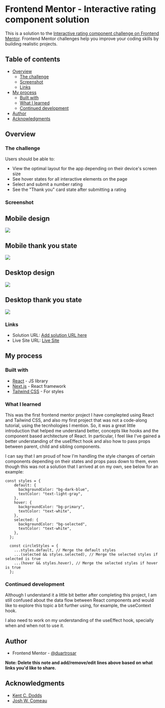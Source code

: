 # Frontend Mentor - Interactive rating component solution

This is a solution to the [Interactive rating component challenge on Frontend Mentor](https://www.frontendmentor.io/challenges/interactive-rating-component-koxpeBUmI). Frontend Mentor challenges help you improve your coding skills by building realistic projects. 

## Table of contents

- [Overview](#overview)
  - [The challenge](#the-challenge)
  - [Screenshot](#screenshot)
  - [Links](#links)
- [My process](#my-process)
  - [Built with](#built-with)
  - [What I learned](#what-i-learned)
  - [Continued development](#continued-development)
- [Author](#author)
- [Acknowledgments](#acknowledgments)

## Overview

### The challenge

Users should be able to:
- View the optimal layout for the app depending on their device's screen size
- See hover states for all interactive elements on the page
- Select and submit a number rating
- See the "Thank you" card state after submitting a rating

### Screenshot

## Mobile design
![](./screenshots/mobile-design.jpeg)

## Mobile thank you state
![](./screenshots/mobile-thank-you-state.jpeg)

## Desktop design
![](./screenshots/desktop-design.jpeg)

## Desktop thank you state
![](./screenshots/desktop-thank-you-state.jpeg)

### Links

- Solution URL: [Add solution URL here](https://your-solution-url.com)
- Live Site URL: [Live Site](https://unrivaled-kleicha-c18fe9.netlify.app/)

## My process

### Built with

- [React](https://reactjs.org/) - JS library
- [Next.js](https://nextjs.org/) - React framework
- [Tailwind CSS](https://tailwindcss.com/) - For styles


### What I learned

This was the first frontend mentor project I have complepted using React and Tailwind CSS, and also my first project that was not a code-along tutorial, using the tecnhologies I mention. So, it was a great little introduction that helped me understand better, concepts like hooks and the component based architecture of React. In particular, I feel like I've gained a better understanding of the useEffect hook and also how to pass props between parent, child and sibling components.

I can say that I am proud of how I'm handling the style changes of certain components depending on their states and props pass down to them,
even though this was not a solution that I arrived at on my own, see below for an example:

```
const styles = {
    default: {
      backgroundColor: "bg-dark-blue",
      textColor: "text-light-gray",
    },
    hover: {
      backgroundColor: "bg-primary",
      textColor: "text-white",
    },
    selected: {
      backgroundColor: "bg-selected",
      textColor: "text-white",
    },
  };

  const circleStyles = {
    ...styles.default, // Merge the default styles
    ...(selected && styles.selected), // Merge the selected styles if selected is true
    ...(hover && styles.hover), // Merge the selected styles if hover is true
  };
```

### Continued development

Although I understand it a little bit better after completing this project, I am still confused about the data flow between React components and would like to explore this topic a bit further using, for example, the useContext hook.

I also need to work on my understanding of the useEffect hook, specially when and when not to use it.

## Author

- Frontend Mentor - [@duartrosar](https://www.frontendmentor.io/profile/duartrosar)

**Note: Delete this note and add/remove/edit lines above based on what links you'd like to share.**

## Acknowledgments

- [Kent C. Dodds](https://kentcdodds.com/)
- [Josh W. Comeau](https://www.joshwcomeau.com/)

